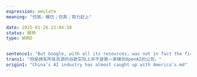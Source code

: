 ```yaml
---
expression: emulate
meaning: "仿效，模仿；仿真；努力赶上"

date: 2025-01-26 22:04:58
status: 眼熟
type: WORD


sentence1: "But Google, with all its resources, was not in fact the first firm to emulate OpenAI."
trans1: "但是拥有所有资源的谷歌实际上并不是第一家模仿OpenAI的公司。"
origin1: "China’s AI industry has almost caught up with America’s.md"
---
```

